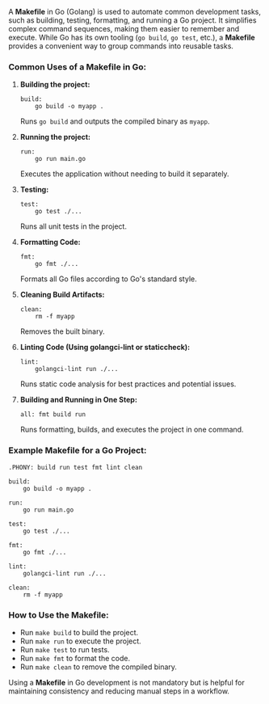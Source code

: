 A **Makefile** in Go (Golang) is used to automate common development tasks, such as building, testing, formatting, and running a Go project. It simplifies complex command sequences, making them easier to remember and execute. While Go has its own tooling (`go build`, `go test`, etc.), a **Makefile** provides a convenient way to group commands into reusable tasks.

### **Common Uses of a Makefile in Go:**
1. **Building the project:**
   ```make
   build:
       go build -o myapp .
   ```
   Runs `go build` and outputs the compiled binary as `myapp`.

2. **Running the project:**
   ```make
   run:
       go run main.go
   ```
   Executes the application without needing to build it separately.

3. **Testing:**
   ```make
   test:
       go test ./...
   ```
   Runs all unit tests in the project.

4. **Formatting Code:**
   ```make
   fmt:
       go fmt ./...
   ```
   Formats all Go files according to Go's standard style.

5. **Cleaning Build Artifacts:**
   ```make
   clean:
       rm -f myapp
   ```
   Removes the built binary.

6. **Linting Code (Using golangci-lint or staticcheck):**
   ```make
   lint:
       golangci-lint run ./...
   ```
   Runs static code analysis for best practices and potential issues.

7. **Building and Running in One Step:**
   ```make
   all: fmt build run
   ```
   Runs formatting, builds, and executes the project in one command.

### **Example Makefile for a Go Project:**
```make
.PHONY: build run test fmt lint clean

build:
	go build -o myapp .

run:
	go run main.go

test:
	go test ./...

fmt:
	go fmt ./...

lint:
	golangci-lint run ./...

clean:
	rm -f myapp
```

### **How to Use the Makefile:**
- Run `make build` to build the project.
- Run `make run` to execute the project.
- Run `make test` to run tests.
- Run `make fmt` to format the code.
- Run `make clean` to remove the compiled binary.

Using a **Makefile** in Go development is not mandatory but is helpful for maintaining consistency and reducing manual steps in a workflow.